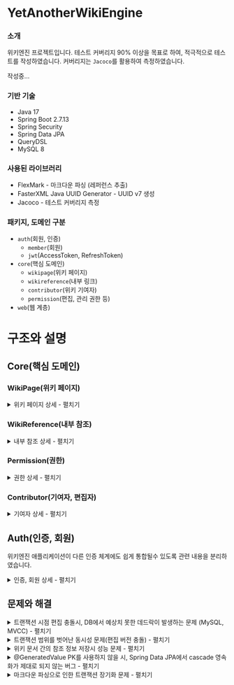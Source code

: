 # YetAnotherWikiEngine
### 소개
위키엔진 프로젝트입니다. 
테스트 커버리지 90% 이상을 목표로 하여, 적극적으로 테스트를 작성하였습니다. 커버리지는 `Jacoco`를 활용하여 측정하였습니다.

작성중...

### 기반 기술

- Java 17
- Spring Boot 2.7.13
- Spring Security
- Spring Data JPA
- QueryDSL
- MySQL 8

### 사용된 라이브러리

- FlexMark - 마크다운 파싱 (레퍼런스 추출)
- FasterXML Java UUID Generator - UUID v7 생성
- Jacoco - 테스트 커버리지 측정

### 패키지, 도메인 구분

- `auth`(회원, 인증)
    - `member`(회원)
    - `jwt`(AccessToken, RefreshToken)
- `core`(핵심 도메인)
    - `wikipage`(위키 페이지)
    - `wikireference`(내부 링크)
    - `contributor`(위키 기여자)
    - `permission`(편집, 관리 권한 등)
- `web`(웹 계층)

# 구조와 설명

## Core(핵심 도메인)

### WikiPage(위키 페이지)
<details>
<summary>위키 페이지 상세 - 펼치기</summary>

- 설명
    - 위키 문서에 대한 도메인입니다.
- `application` 계층
    - 소극적인 수준으로 커맨드와 쿼리 서비스를 분리했습니다.
    - 외부로 도메인 엔티티를 반환하지 않습니다. DTO를 반환합니다. 웹 계층에서 도메인 엔티티에 대한 정보를 모르도록 구성하였습니다.
    - `WikiPageCommandService`
        - 위키 문서 생성, 수정, 삭제 등, 위키 문서의 상태에 변화를 주는 기능을 모아두었습니다.
        - 트랜잭션 범위 설정
            - 위키 문서를 수정할 때, markdown을 파싱하여 내부 링크를 추출해야합니다. 이 파싱 과정이 트랜잭션의 바깥에서 수행되도록 유의하였습니다.
                - 나무위키의 "2022년" 문서는 파싱 이후 내부 링크를 추출하는데 170ms 가량 소요됩니다. (MacBook Pro 2021 M1Pro 16GB, Temurin 17.0.7)
            - `application` 계층에서 트랜잭션을 적절하게 설정하도록, `TransactionTemplate` 을 활용하였습니다.
    - `WikiPageQueryService`
        - 위키 문서를 조회하는 메서드를 모아두었습니다.
        - 조회용 NoSQL DBMS도입을 고려하여 분리했습니다.
- `domain` 계층
    - 도메인 서비스 클래스를 구성하였습니다.
        - DIP를 통해 다른 도메인에서 구현된 구현체를 호출할 수 있도록 도메인 서비스를 구성하였습니다. `WikiReferenceUpdater` , `WikiPagePermissionValidator` 등의 인터페이스는 다른 도메인 집합에서 구현됩니다.
            - 둘 모두 반환값을 갖지 않는 인터페이스이기 때문에, 추후 도메인 이벤트 기반으로 리팩터링할수 있을 것 같습니다.
    - 도메인 모델
        - `WikiPage`
            - 책임
                - Aggregate Root 역할을 하는 클래스입니다. 변경 사항이 일어날 때 마다 cascade를 통해 `Revision` 엔티티를 생성합니다.
                - 버전 정보와 버전 토큰을 관리합니다.(편집 충돌 방지)
                - 현재 버전의 문서 본문을 반환합니다.
                - 제목, 최신 버전, 버전 충돌 방지를 위한 편집 토큰 등에 대한 정보를 반환합니다.
        - `Revision`
            - 책임
                - `WikiPage`의 버전 정보를 갖습니다.
                - `WikiPage` 의 모든 수정사항은 버전 기록이 남아야합니다. 버전에 대한 정보는 수정될 일이 거의 없기 때문에 Immutable하게 구성하였습니다.
                - 버전에 해당하는 `RawContent` 를 참조합니다.
                - 버전에 해당하는 문서 본문을 반환합니다.
                - 편집자, 버전 넘버, 이전 버전과의 size 차이, 편집 comment 등의 정보를 반환할 수 있습니다.
        - `RawContent`
            - markdown 파싱이 일어나지 않은 상태의 raw 원문이 저장됩니다.
            - 문서 본문, 본문의 길이에 대한 정보를 반환합니다.
    - 인터페이스
        - `VersionCollisionValidator`
            - 버전 충돌이 일어나지 않음을 검증합니다.
            - 현재는 `WikiPage` 의 버전 토큰을 대조하는 식으로 구현되었지만, 추후 보다 다양한 방식의 편집 충돌 방지 로직을 구현할 수 있습니다.
        - `WikiPageCommandPermissionValidator`
            - 편집자와 WikiPage 정보를 받아, 편집자가 편집 권한을 가지고 있는지 검증합니다.
        - `ReferenceTitleExtractor`
            - 마크다운 파서를 활용하여 문서 원문에서 내부 링크 목록을 추출합니다.
        - `WikiReferenceUpdator`
            - 위키 본문에 수정이 일어날 때, 내부 참조 정보를 업데이트하기 위해 사용됩니다.
- `infra` 계층
    - `FlexMarkReferenceExtractor`
        - [FlexMark](https://github.com/vsch/flexmark-java) 라이브러리를 활용하여 구현한 위키 레퍼런스 추출기

</details>

### WikiReference(내부 참조)
<details>
<summary>내부 참조 상세 - 펼치기</summary>
  
- 설명
    - 위키 문서 간 내부 참조 정보에 대한 도메인입니다.
    - 참조하고 있는 문서, 참조되고 있는 문서 목록을 조회하기 위해 내부 참조를 저장합니다.
- 저장 형태
    - `WikiPage` 가 참조하는 `문서 제목`에 대하여 1개의 row로 저장합니다.
    - `Revision` 를 기준으로 참조를 저장하지 않는 이유는, RDB의 특성상 insert 쿼리에 과도한 비용이 발생하기 때문입니다. (참조가 많은 문서에 수정이 일어나면 모든 참조에 대해서 또 insert가 일어납니다)
- 업데이트
    - 대부분의 위키 편집은 작은 단위로 이루어집니다. 이 때 마다 레퍼런스를 전부 수정하는 것은 불필요한 부하를 일으킬 수 있습니다.
    - 기존 참조 목록과 비교하여, 변경된 부분에 대해서만 `delete`, `insert`가 이루어지는 방식으로 구현하였습니다.
        - `insert ignore` 문을 사용하면 좀 더 간단하게 구현이 가능하지만, 다음과 같은 이유로 사용하지 않았습니다.
            - ANSI 표준 SQL이 아님.
            - 성능 문제(불필요한 `insert` 가 시도됨)
- `WikiReference`
    - `WikiPage.id`, `참조하는 문서의 제목` 을 PK로 갖는 엔티티입니다.
    - 읽기 접근이 훨씬 많을 것으로 예상됩니다. 클러스터 인덱스를 통해 접근할 수 있도록 하였습니다.
- `WikiReferenceUpdaterImpl`
    - 위키 문서간 내부 참조 업데이트를 위해 사용되는 구현체입니다.
    - 업데이트 순서
        - 기존 레퍼런스 목록 조회 → 수정사항 반영하여 reference 제거 → 새로 생성된 reference insert 순서로 업데이트가 이루어집니다.
- `WikiReferenceRepositoryImpl`
    - JDBC Template과 QueryDSL을 활용하여 구현한 Repository입니다.
        - 대부분의 쿼리성 조회는 QueryDSL으로 구현하였습니다.
        - insert 쿼리의 경우 벌크 인서트시 성능 확보를 위해 JDBC Template과 ANSI 표준 SQL문을 활용하였습니다.
            - `rewriteBatchedStatements` 옵션을 활성화해야합니다.
            - SpringDataJPA의 `saveAll()`은 대상 엔티티가 많은 상황에 성능이 매우 떨어지는 문제가 있습니다.
                - hibernate 설정을 통해 insert 문을 한 번의 쿼리로 합쳐 넣는다고 해도, 각각의 insert 문이 하나로 합쳐지는 것은 아니기 때문에 여전히 만족스러운 성능이 나오지 않았습니다.
            - JDBC Template과 `rewriteBatchedStatements` 를 통해 10배 이상 빠른 insert 처리 성능을 확보했습니다. (벤치마크 테스트 코드 존재)
</details>

### Permission(권한)
<details>
<summary>권한 상세 - 펼치기</summary>

- 설명
    - 문서 편집시, 인가에 대한 로직을 처리합니다.
    - 위키 문서의 수정, 삭제, 이동 등의 행위에 대한 권한 레벨을 세부적으로 설정합니다.
    - 편집자의 권한과 ACL을 비교하여 수행 가능 여부를 판단합니다.
    - 자원(문서 등)에 대한 ACL 설정을 변경합니다.
- 역할 기반 접근 제어(RBAC)
    - `EVERYONE`, `NEW_MEMBER`, `MEMBER`, `ASSISTANT_MANAGER`, `MANAGER`, `ADMIN` 등, 여러 권한 수준이 존재합니다. `PermissionLevel` enum 클래스에 정의되어있습니다.
    - 사용자는 여러 권한을 가질 수 있으며, 가장 높은 권한을 대표 권한으로 사용합니다.
    - 아무런 권한이 없는 사용자는 `EVERYONE` 레벨의 행위만 수행 가능합니다.
    - 행위 목록은 `ActionType`  enum 클래스와, ACL 클래스(`Permission`)의 필드로 정의됩니다.
- 자원에 대한 접근 제어 리스트(ACL)
    - 네임스페이스에 대한 권한
        - 네임스페이스는 일반 문서, 템플릿 문서, 파일 문서 등 여러 종류가 존재합니다.
        - 네임스페이스의 권한 요구 설정값은 일종의 기본값으로, override 가능 여부를 설정 가능합니다.
            - override 허용 여부는 하위 권한으로 override, 상위 권한으로 override 따로 설정 가능합니다.
                - ex) `MEMBER` 이상만 가능한 행위를 `EVERYONE`으로 설정할수 없도록 제한하지만, `ADMIN`만 가능하도록 설정하고는 싶은 경우 등.
    - 위키 문서에 대한 권한
        - 위키 문서는 기본적으로 네임스페이스 권한을 따릅니다.
        - 페이지별 세부 권한 요구사항을 설정할 수 있습니다.
            - 세부 권한에 대한 정보가 없으면 네임스페이스의 권한을 따릅니다.
- 최적화 고려
    - ACL 엔티티(`Permission` 클래스)는 Immutable하게 구성했습니다.
        - 캐싱 정합성을 확보하기 쉽도록 하기 위함입니다.
    - 모든 ACL 조합 중, 자주 사용되는 경우의 수는 한정적입니다.
        - 자주 사용되는 조합을 프리셋으로 만들고, 이를 캐싱해둘수 있습니다.
    - 사용자 권한 수준을 JWT를 통해 stateless하게 받아올 수 있을 것입니다.
        - 사용자 권한 수준을 가져오는 로직을 추상화할수 있을 것입니다.

</details>

### Contributor(기여자, 편집자)

<details>
<summary>기여자 상세 - 펼치기</summary>
  
- 설명
    - 문서를 편집하는 주체에 대한 정보를 가집니다.
    - 비로그인(익명) 기여자와 로그인(회원) 기여자 두 유형이 존재합니다.
- 기여자
    - 문서를 편집하는 actor.
    - 기여자는 공통적으로 외부에 보일 이름(name)을 가집니다.
    - 기여자의 수정 내역을 조회할 수 있습니다.
    - 이외 추가적인 통계 정보를 제공할 수 있다고 가정하고 도메인을 분리했습니다.
- 두 가지 유형의 기여자
    - `AnonymousContributor`
        - 기여자 이름으로 IP 주소를 가집니다.(`InetAddress`)
        - 같은 IP 주소는 동일 기여자로 간주됩니다.
    - `MemberContributor`
        - 회원 기여자는 외부에 보일 이름을 따로 지정할 수 있습니다.
- 이외
    - ID, 비밀번호 인증 등, 일반적인 회원 인증에 대한 정보를 포함하지 않습니다. 별도로 구현하고, Event 기반으로 회원 가입이 일어날 때, 새로운 프로필을 생성합니다.
        - 인증에 대한 부분을 분리하여 독립적으로 작동하도록 구성했습니다.
  
</details>



## Auth(인증, 회원)
위키엔진 애플리케이션이 다른 인증 체계에도 쉽게 통합될수 있도록 관련 내용을 분리하였습니다.
<details>
<summary>인증, 회원 상세 - 펼치기</summary>
  
- 인증시 회원과 연결된 `AuthorityProfile`, `Contributor` 정보를 확인해야함.
- JWT에 `contributorID`, `contributorName` 을 넣어서 반환.

작성중…
  
</details>


## 문제와 해결
<details>
<summary>트랜잭션 시점 편집 충돌시, DB에서 예상치 못한 데드락이 발생하는 문제 (MySQL, MVCC) - 펼치기</summary>
  
- 발생
    - 트랜잭션 시점의 편집 충돌 상황을 테스트하던 중, 예상치 못한 데드락 문제가 발생함.
    - H2에서는 발생하지 않았지만, **MySQL로 테스트할 때에만 발생함**.
    - <details>
        <summary>로그 펼치기</summary>

        ```
        *** (1) TRANSACTION:
        TRANSACTION 1124784, ACTIVE 0 sec inserting
        mysql tables in use 1, locked 1
        LOCK WAIT 5 lock struct(s), heap size 1128, 2 row lock(s), undo log entries 2
        MySQL thread id 48, OS thread handle 281472362577856, query id 1107 172.17.0.1 root update
        insert into revision (comment, contributor_id, diff, raw_content, rev_version, size, page_id, rev_id) values ('8casio8F', x'e27e663c168b4a5785edd210c6d2c418', 8, x'018b847f254b7b5c9df64653c1c7136a', 2, 16, x'018b847f24677a02bbd2f2356703b54b', x'018b847f254a75e5a2590101006922fb')
        
        *** (1) HOLDS THE LOCK(S):
        RECORD LOCKS space id 31597 page no 4 n bits 72 index PRIMARY of table `wiki_dev`.`wiki_page` trx id 1124784 lock mode S locks rec but not gap
        Record lock, heap no 2 PHYSICAL RECORD: n_fields 9; compact format; info bits 0
         0: len 16; hex 018b847f24677a02bbd2f2356703b54b; asc     $gz    5g  K;;
        1: len 6; hex 0000001129a9; asc     ) ;;
        2: len 7; hex 01000000d01534; asc       4;;
        3: len 1; hex 01; asc  ;;
        4: len 16; hex 00000000000000000000000000000001; asc                 ;;
        5: len 8; hex 517737454546796b; asc Qw7EEFyk;;
        6: len 4; hex 80000001; asc     ;;
        7: len 30; hex 36646236306635622d363335392d343133382d626265622d343765396463; asc 6db60f5b-6359-4138-bbeb-47e9dc; (total 36 bytes);
        8: len 16; hex 018b847f250470ec9c4d527dd0bc39a6; asc     % p  MR}  9 ;;
        
        *** (1) WAITING FOR THIS LOCK TO BE GRANTED:
        RECORD LOCKS space id 31596 page no 5 n bits 72 index idx__revision__page_id__rev_version of table `wiki_dev`.`revision` trx id 1124784 lock mode S waiting
        Record lock, heap no 3 PHYSICAL RECORD: n_fields 3; compact format; info bits 0
         0: len 16; hex 018b847f24677a02bbd2f2356703b54b; asc     $gz    5g  K;;
        1: len 4; hex 80000002; asc     ;;
        2: len 16; hex 018b847f254a75e5a2590101006922fc; asc     %Ju  Y   i" ;;
        
        *** (2) TRANSACTION:
        TRANSACTION 1124785, ACTIVE 0 sec starting index read
        mysql tables in use 1, locked 1
        LOCK WAIT 8 lock struct(s), heap size 1128, 4 row lock(s), undo log entries 2
        MySQL thread id 49, OS thread handle 281472361521088, query id 1108 172.17.0.1 root updating
        update wiki_page set current_revision_id=x'018b847f254a75e5a2590101006922fc', is_active=1, owner_group_id=x'00000000000000000000000000000001', title='Qw7EEFyk', version=2, version_token='3c4c7473-5a41-4c13-a470-c45b6bef88f7' where page_id=x'018b847f24677a02bbd2f2356703b54b' and version=1
        
        *** (2) HOLDS THE LOCK(S):
        RECORD LOCKS space id 31596 page no 5 n bits 72 index idx__revision__page_id__rev_version of table `wiki_dev`.`revision` trx id 1124785 lock_mode X locks rec but not gap
        Record lock, heap no 3 PHYSICAL RECORD: n_fields 3; compact format; info bits 0
         0: len 16; hex 018b847f24677a02bbd2f2356703b54b; asc     $gz    5g  K;;
         1: len 4; hex 80000002; asc     ;;
         2: len 16; hex 018b847f254a75e5a2590101006922fc; asc     %Ju  Y   i" ;;
        
        *** (2) WAITING FOR THIS LOCK TO BE GRANTED:
        RECORD LOCKS space id 31597 page no 4 n bits 72 index PRIMARY of table `wiki_dev`.`wiki_page` trx id 1124785 lock_mode X locks rec but not gap waiting
        Record lock, heap no 2 PHYSICAL RECORD: n_fields 9; compact format; info bits 0
         0: len 16; hex 018b847f24677a02bbd2f2356703b54b; asc     $gz    5g  K;;
        1: len 6; hex 0000001129a9; asc     ) ;;
        2: len 7; hex 01000000d01534; asc       4;;
        3: len 1; hex 01; asc  ;;
        4: len 16; hex 00000000000000000000000000000001; asc                 ;;
        5: len 8; hex 517737454546796b; asc Qw7EEFyk;;
        6: len 4; hex 80000001; asc     ;;
        7: len 30; hex 36646236306635622d363335392d343133382d626265622d343765396463; asc 6db60f5b-6359-4138-bbeb-47e9dc; (total 36 bytes);
        8: len 16; hex 018b847f250470ec9c4d527dd0bc39a6; asc     % p  MR}  9 ;;
        
        *** WE ROLL BACK TRANSACTION (1)
        ```
        </details>
- 원인과 분석
    - MySQL의 특성에 의해 발생한 문제임.
        - `Revision` 엔티티가 삽입될 때, 참조 무결성 제약조건으로 인해서 `WikiPage`에 복수의 공유 락이 걸림.
            - MVCC 환경에선 일반적으로 락을 사용하지 않지만, MySQL의 경우, 참조 무결성 제약조건을 보장하기 위해 외래키(의 인덱스)에 대해 공유락을 걸게 됨.
        - 상황
            - 요약
                - **트랜잭션 A**(로그의 `(2) TRANSACTION`)는 `Revision`에 배타락을 가지고 `WikiPage`에 대한 배타락을 확보하기 위해 대기
                - **트랜잭션 B**(로그의 `(1) TRANSACTION`)는 `WikiPage`에 공유락을 가지고 `Revision`에 대한 공유락을 확보하기 위해 대기
            - 시간 순
                1. 트랜잭션 B가 시작됨. 
                2. 트랜잭션 A가 시작됨. 
                3. 트랜잭션 A는 `Revision` insert 쿼리 수행을 위해 `Revision`(의 unique 인덱스)에 배타락, `WikiPage`의 PK에 공유락 확보 시도, 모두 성공
                    1. `Revision` 배타락 - insert 쿼리 수행을 위해
                    2. `WikiPage` 공유락 - 외래키 제약조건 보장을 위해
                4. 트랜잭션 B는 마찬가지로 insert 쿼리 수행을 위해 락을 확보하기 위해 시도함. `WikiPage` PK에 대한 공유락 확보 성공, **`Revision`에는 A가 설정한 배타락이 걸려있기 때문에 대기** (로그에는 B가 공유락을 확보하기 위해 대기한다고 나오는데, 어째서 배타락이 아닌 공유락을 확보하려고 하는지에 대해선 명확한 답을 찾지 못하였음. 아래 의문점 단락 참조.)
                5. 트랜잭션 A는 `WikiPage`에 update 쿼리 수행을 위해 배타락 확보 시도, **`WikiPage`에는 B가 설정한 공유락이 걸려있기 때문에 대기**
                6. MySQL이 데드락 상황을 감지하고, B를 롤백시킴.
        - `WikiPage`에 update 쿼리가 필요한 이유
            - 최신 버전에 대한 정보를 `WikiPage` 에 저장하는 구조로 인한 update 쿼리
            - 편집 성공시 토큰 재생성 로직으로 인한 update 쿼리
            - JPA에서 관리하는 낙관적 락 버전 정보로 인한 update 쿼리
    - H2에서는 발생하지 않고, MySQL에서만 발생한 이유
        - H2에서는 `Revision` 삽입 시점에 unique **제약조건 위배로 트랜잭션이 실패**하게 됨.
            - (`wikipage_id`, `rev_version`) 인덱스에 unique 제약조건이 들어갔기 때문
        - MySQL의 특징
            - MySQL은 insert, update 쿼리가 잠재적으로 제약조건에 위배될 수 있는 경우, 공유락을 사용하여 제약조건을 만족시키도록 함. (MVCC, InnoDB 스토리지 엔진과는 별개로 MySQL의 작동 방식인 것으로 추정됨.)
            - 읽기 작업 시, MVCC에선 READ_COMMITTED 격리 수준에서도 다른 트랜잭션에서 commit된 내용에 영향을 받지 않음.
            - 쓰기 작업 시, MySQL, InnoDB의 MVCC는 언두로그를 이용한 구현이기 때문에 실제 테이블에 값이 들어가야함. 때문에 쓰기 작업에 대해선 제약조건을 만족해야함.
- 해결
    - `Revision` 엔티티의 외래키 참조무결성 제약 조건을 없애는 방향으로 해결함.
        - 바로 데드락 상황이 감지되었고 잘 처리했지만, 데드락이 발생하는 상황 자체가 이상적이지 않음.
        - `WikiPage`에 공유락이 설정되지 않기 때문에 먼저 `Revision`에 대한 락을 확보한 쪽의 편집이 성공하게 됨.
- 의문점
    - 트랜잭션 B는 어째서 `Revision`의 **공유락**을 확보하기 위해 대기하는가
      - 로그의 정보로 미루어보면, 배타락을 확보하기 전에 먼저 공유락부터 확보하려고 시도하는 것 같음.
      - 배타락에 대해서만 대기해도 될 것 같은데 어째서 공유락을 확보하려고 하는 것인가?
        - 배타락은 insert를 위해, 공유락은 해당 index의 unique 무결성 제약조건을 위해 확보하는 것으로, 용도가 다르다고 짐작되나, 명쾌하게 납득되진 않음.
          - insert 수행 이전에 수행 가능 여부를 확인하면서 공유락 설정 -> 이후 insert를 수행하면서 배타락 설정
          - insert 수행 이전에 배타락부터 걸게 되면 동시 처리 성능이 떨어질 수 있을 것 같음. (MVCC가 아닌 경우에는 확실히 떨어질 것 같지만, MVCC에선 공유락을 걸든 배타락을 걸든 큰 의미가 없어보임. 스토리지 엔진과는 별개로, MySQL의 작동 방식인 것 같음.)
      - 테스트에서 발생을 유도하지는 못했지만, 두 트랜잭션의 첫번째 insert 쿼리가 수행되는 시점에 모두 공유락 확보에 성공한다면 바로 데드락 상황이 나오지 않을지?
        - 이런저런 시도에도 이 조건으로 데드락 상황이 발생하지는 않았음.
          - 한 트랜잭션에서, 복수의 락 확보 시도가 하나의 단위로 수행되는 것인가?
    - MySQL과 InnoDB 스토리지 엔진의 내부 작동 방식에 대해 더 자세히 공부할 필요가 있을 것 같음.

</details>  

<details>
<summary>트랜잭션 범위를 벗어난 동시성 문제(편집 버전 충돌) - 펼치기</summary>

- 문제
    - 위키위키의 특성상, 사용자가 편집을 시작하는 시점과, 수정 내용을 commit하는 시점의 차이가 큼.
    - 이 사이에 다른 사용자가 commit을 한 경우, 출발한 버전이 다르기 때문에 실패시켜야함.
- 분석
    - 트랜잭션 시점에서 일어나는 충돌이 아님. 다른 방법을 통해 해결해야함.
- 해결
    - 무작위 생성된 버전 토큰을 일종의 낙관적 락으로 사용함.
        - 편집 토큰은 편집이 성공하면 재생성됨.
        - 편집 요청시 토큰을 첨부하는데, 이것이 현재 버전 토큰과 일치하지 않는 경우 요청 실패
            - 편집 충돌이 일어났다고 판단함.
    - 버전 번호가 아닌 무작위 숫자를 사용한 이유
        - 잦은 간격으로 편집이 일어날 때, 편집 충돌을 회피하기 위해서 버전 번호를 조작하여 요청하는 시도가 있을 것이라 생각됨. (실제로 다른 위키에 그러한 사례가 있었던 것으로 기억함)

</details>

<details>
<summary>위키 문서 간의 참조 정보 저장시 성능 문제 - 펼치기</summary>
  
- 배경
    - RDBMS를 활용하여 참조 정보를 저장함. (역링크 등에 활용)
    - `문서의ID-제목` 쌍을 저장해야함.
    - 대규모의 수정이 있는 경우, 수백, 수천건의 delete, insert 쿼리가 발생할 수 있음.
- 참조 정보가 많이 포함된 문서에 수정이 일어날 때의 문제
    - 원인
        - 본래 모든 reference를 지우고 새로 insert하는 식으로 간단하게 구현하였는데, 이 경우 많은 참조를 가지고 있는 문서를 수정할 때 비용이 너무 큰 문제가 있음.
    - 해결
        - 변경 사항에 대해서만 쿼리를 넣도록 수정함.
            - 기존 참조 목록과 새로운 참조 목록을 대조, 변경된 참조에 대해서만
    - 한계
        - 자잘한 수정이 불필요하게 큰 부하를 일으키는 것은 해결을 하였지만, 큰 규모의 수정이 일어나는 상황에 대해선 여전히 부하가 큼.
            - 그러나 대부분의 수정은 작은 규모로 일어나기 때문에 그렇게 큰 문제는 아닐듯함.
- 대량 insert시 성능 개선
    - 문제점
        - SpringDataJPA의 `saveAll()`은 대상 엔티티가 많은 상황에 성능이 매우 떨어짐.
            - auto increment PK를 사용하는 경우 특히 더 그렇지만, 복합키를 사용하기 때문에 해당사항이 없음.
            - SpringDataJPA의 경우 `@GeneratedValue`를 사용하지 않으면 `save`시 `Persistable` 인터페이스를 구현해줘야 정상적인 성능 측정이 가능하다는 점에 대해서 인지하고 있었으며, 이에 대해 적절히 처리를 했지만 성능이 불만족스러웠음.
            - 한 번에 모든 insert 쿼리를 넣는 옵션을 활성화해도 만족스러울 정도로 나아지지 않았음.
                - 한 번의 요청으로 모든 쿼리가 전달되기는 하지만, 여러개의 insert 쿼리를 하나로 합쳐주지는 않는 것으로 보임.
    - 해결방법
        - 성능 확보를 위해 JDBC Template과 ANSI 표준 SQL문을 활용함.
            - `rewriteBatchedStatements` 옵션을 활성화하여, 각각의 insert문을 bulk insert문으로 재작성함.
            - JDBC Template과 `rewriteBatchedStatements` 를 통해 40배 이상 빠른 insert 처리 성능. (벤치마크 테스트 코드 존재)
    - 결과
        - 40배 이상 더 빠르게 수행됨. (batch_size 100, 1000개 insert 기준)
        - DataJPA를 사용할 때, 1000개의 insert 쿼리에 평균적으로 350ms ~ 450ms 내외가 소요되었던 것에 비해, 평균적으로 20ms 안쪽으로 insert가 완료됨.
            - (Mac에서 Docker를 이용하여 띄운 인스턴스이기 때문에 차이가 있을 수 있음.)
            - 벤치마크 테스트 코드를 작성하여 수행한 결과임.
</details>         

<details>
<summary>@GeneratedValue PK를 사용하지 않을 시, Spring Data JPA에서 cascade 영속화가 제대로 되지 않는 버그 - 펼치기</summary>

작성중
</details>


<details>
<summary>마크다운 파싱으로 인한 트랜잭션 장기화 문제 - 펼치기</summary>
  
- 배경
    - 문서간 참조를 업데이트하기 위해서, raw 문서를 파싱하여 참조 링크를 분리해야함.
    - 스프링 `@Transactional` 어노테이션을 사용하는 경우, 메서드를 내부호출할 때 트랜잭션이 적용되지 않음.
- 예상되는 문제
    - 문서의 크기가 큰 경우, 마크다운 파싱에 시간이 오래 소요될 수 있음.
    - 트랜잭션의 범위 안에서 마크다운 파싱을 수행할 경우, 트랜잭션이 불필요하게 길어짐.
- 해결
    - `application` 계층에서 마크다운 파서를 호출하도록 설정, 이후 `TransactionTemplate`를 활용하여 트랜잭션을 시작하도록 함.
        - 메서드에서 `@Transactional` 어노테이션을 제거하고, `TransactionTemplate`을 사용하여 트랜잭션을 수행함.
        - Spring AOP의 내부호출 문제를 해결하기 위해 선택한 방법임.
    - 대안
        - `WikiPageDomainService`에 `@Transactional` 어노테이션을 달아서 해결할 수도 있음.
            - 도메인 계층 코드에 트랜잭션에 대한 책임이 설정되는 문제가 있음.
        - 클래스를 따로 만들어 해결
            - 이미 `WikiPageDomainService`까지 존재하는 상황에 클래스가 너무 많아지는 문제가 있음
  
</details>
            
